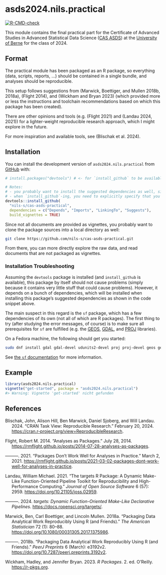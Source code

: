 
<!-- README.md is generated from README.Rmd. Please edit that file -->

# asds2024.nils.practical

<!-- badges: start -->

[![R-CMD-check](https://github.com/nils-s/cas-asds-practical/actions/workflows/R-CMD-check.yaml/badge.svg)](https://github.com/nils-s/cas-asds-practical/actions/workflows/R-CMD-check.yaml)
<!-- badges: end -->

This module contains the final practical part for the Certificate of
Advanced Studies in Advanced Statistical Data Science ([CAS
ASDS](https://www.unibe.ch/weiterbildungsangebote/cas_advanced_statistical_data_science/index_ger.html))
at the [University of Berne](https://www.unibe.ch/index_eng.html) for
the class of 2024.

## Format

The practical module has been packaged as an R package, so everything
(data, scripts, reports, …) should be contained in a single bundle, and
analyses should be reproducible.

This setup follows suggestions from (Marwick, Boettiger, and Mullen
2018b, 2018a), (Flight 2014), and (Wickham and Bryan 2023) (which
provided more or less the instructions and toolchain recommendations
based on which this package has been created).

There are other opinions and tools (e.g. (Flight 2021) and (Landau 2024,
2021)) for a lighter-weight reproducible research approach, which I
might explore in the future.

For more inspiration and available tools, see (Blischak et al. 2024).

## Installation

You can install the development version of `asds2024.nils.practical`
from [GitHub](https://github.com/) with:

``` r
# install.packages("devtools") # <- for `install_github` to be available uncomment this and run it (unless you've already installed it)

# Notes:
# - you probably want to install the suggested dependencies as well, since this package only uses suggested dependencies
# - when `install_github`-ing, you need to explicitly specify that you want the vignettes built as well
devtools::install_github(
  "nils-s/cas-asds-practical",
  dependencies = c("Depends", "Imports", "LinkingTo", "Suggests"),
  build_vignettes = TRUE)
```

Since not all documents are provided as vignettes, you probably want to
clone the package sources into a local directory as well:

``` bash
git clone https://github.com/nils-s/cas-asds-practical.git
```

From there, you can more directly explore the raw data, and read
documents that are not packaged as vignettes.

### Installation Troubleshooting

Assuming the `devtools` package is installed (and `install_github` is
available), this package by itself should not cause problems (simply
because it contains very little stuff that could cause problems).
However, it depends on a bunch of dependencies, which will be installed
when installing this package’s suggested dependencies as shown in the
code snippet above.

The main suspect in this regard is the `sf` package, which has a few
dependencies of its own (not all of which are R packages). The first
thing to try (after studying the error messages, of course) is to make
sure all prerequisites for `sf` are fulfilled (e.g. the
[GEOS](https://libgeos.org), [GDAL](https://gdal.org), and
[PROJ](https://proj.org/) libraries).

On a Fedora machine, the following should get you started:

``` bash
sudo dnf install gdal gdal-devel udunits2-devel proj proj-devel geos geos-devel
```

See [the `sf` documentation](https://r-spatial.github.io/sf/) for more
information.

## Example

``` r
library(asds2024.nils.practical)
vignette("get-started", package = "asds2024.nils.practical")
#> Warning: Vignette 'get-started' nicht gefunden
```

## References

<div id="refs" class="references csl-bib-body hanging-indent">

<div id="ref-cran-view-rr" class="csl-entry">

Blischak, John, Alison Hill, Ben Marwick, Daniel Sjoberg, and Will
Landau. 2024. “CRAN Task View: Reproducible Research.” February 20,
2024. <https://cran.r-project.org/view=ReproducibleResearch>.

</div>

<div id="ref-mflight2014" class="csl-entry">

Flight, Robert M. 2014. “Analyses as Packages.” July 28, 2014.
<https://rmflight.github.io/posts/2014-07-28-analyses-as-packages>.

</div>

<div id="ref-mflight2021" class="csl-entry">

———. 2021. “Packages Don’t Work Well for Analyses in Practice.” March 2,
2021.
<https://rmflight.github.io/posts/2021-03-02-packages-dont-work-well-for-analyses-in-practice>.

</div>

<div id="ref-targets2021" class="csl-entry">

Landau, William Michael. 2021. “The <span class="nocase">targets</span>
R Package: A Dynamic Make-Like Function-Oriented Pipeline Toolkit for
Reproducibility and High-Performance Computing.” *Journal of Open Source
Software* 6 (57): 2959. <https://doi.org/10.21105/joss.02959>.

</div>

<div id="ref-R-targets" class="csl-entry">

———. 2024. *<span class="nocase">targets</span>: Dynamic
Function-Oriented Make-Like Declarative Pipelines*.
<https://docs.ropensci.org/targets/>.

</div>

<div id="ref-marwick2018-tas" class="csl-entry">

Marwick, Ben, Carl Boettiger, and Lincoln Mullen. 2018a. “Packaging Data
Analytical Work Reproducibly Using R (and Friends).” *The American
Statistician* 72 (1): 80–88.
<https://doi.org/10.1080/00031305.2017.1375986>.

</div>

<div id="ref-marwick2018-peerj" class="csl-entry">

———. 2018b. “Packaging Data Analytical Work Reproducibly Using R (and
Friends).” *PeerJ Preprints* 6 (March): e3192v2.
<https://doi.org/10.7287/peerj.preprints.3192v2>.

</div>

<div id="ref-rpackages2e" class="csl-entry">

Wickham, Hadley, and Jennifer Bryan. 2023. *R Packages*. 2. ed.
O’Reilly. <https://r-pkgs.org>.

</div>

</div>
